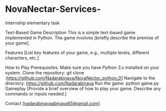 # NovaNectar-Services-
Internship elementary task 


Text-Based Game
Description
This is a simple text-based game implemented in Python. The game involves [briefly describe the premise of your game].

Features
[List key features of your game, e.g., multiple levels, different characters, etc.]

How to Play
Prerequisites: Make sure you have Python 3.x installed on your system.
Clone the repository: git clone :https://github.com/Nadarabinaya/NovaNector_python_01
Navigate to the directory: https://github.com/Nadarabinaya
Run the game: python game.py
Gameplay
[Provide a brief overview of how to play your game. Describe any commands or inputs needed.]



Contact
[nadarabinayaabinaya65@gmail.com]
